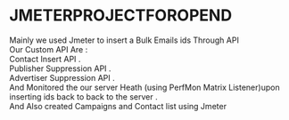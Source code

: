 # JMETERPROJECTFOROPEND
Mainly we used Jmeter to insert a Bulk Emails ids Through API    
Our Custom API Are :  
Contact Insert API .   
Publisher Suppression API .   
Advertiser Suppression API .      
And Monitored the our server Heath (using PerfMon Matrix Listener)upon inserting ids back to back to the server .  
And Also created Campaigns and Contact list using Jmeter 
